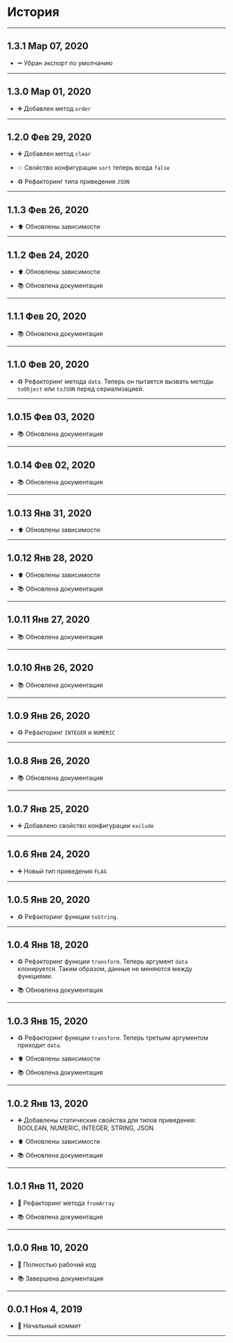 # История

---

## 1.3.1 Мар 07, 2020

-   ➖ Убран экспорт по умолчанию

---

## 1.3.0 Мар 01, 2020

-   ➕ Добавлен метод `order`

---

## 1.2.0 Фев 29, 2020

-   ➕ Добавлен метод `clear`

-   💥 Свойство конфигурации `sort` теперь вседа `false`

-   ♻️ Рефакторинг типа приведения `JSON`

---

## 1.1.3 Фев 26, 2020

-   ⬆️ Обновлены зависимости

---

## 1.1.2 Фев 24, 2020

-   ⬆️ Обновлены зависимости

-   📚 Обновлена документация

---

## 1.1.1 Фев 20, 2020

-   📚 Обновлена документация

---

## 1.1.0 Фев 20, 2020

-   ♻️ Рефакторинг метода `data`. Теперь он пытается вызвать методы `toObject` или `toJSON` перед сериализацией.

---

## 1.0.15 Фев 03, 2020

-   📚 Обновлена документация

---

## 1.0.14 Фев 02, 2020

-   📚 Обновлена документация

---

## 1.0.13 Янв 31, 2020

-   ⬆️ Обновлены зависимости

---

## 1.0.12 Янв 28, 2020

-   ⬆️ Обновлены зависимости

-   📚 Обновлена документация

---

## 1.0.11 Янв 27, 2020

-   📚 Обновлена документация

---

## 1.0.10 Янв 26, 2020

-   📚 Обновлена документация

---

## 1.0.9 Янв 26, 2020

-   ♻️ Рефакторинг `INTEGER` и `NUMERIC`

---

## 1.0.8 Янв 26, 2020

-   📚 Обновлена документация

---

## 1.0.7 Янв 25, 2020

-   ➕ Добавлено свойство конфигурации `exclude`

---

## 1.0.6 Янв 24, 2020

-   ➕ Новый тип приведения `FLAG`

---

## 1.0.5 Янв 20, 2020

-   ♻️ Рефакторинг функции `toString`.

---

## 1.0.4 Янв 18, 2020

-   ♻️ Рефакторинг функции `transform`. Теперь аргумент `data` клонируется.
Таким образом, данные не меняются между функциями.

-   📚 Обновлена документация

---

## 1.0.3 Янв 15, 2020

-   ♻️ Рефакторинг функции `transform`. Теперь третьим аргументом приходит `data`.

-   ⬆️ Обновлены зависимости

-   📚 Обновлена документация

---

## 1.0.2 Янв 13, 2020

-   ➕ Добавлены статические свойства для типов приведения: BOOLEAN, NUMERIC, INTEGER, STRING, JSON

-   ⬆️ Обновлены зависимости

-   📚 Обновлена документация

---

## 1.0.1 Янв 11, 2020

-   🔨 Рефакторинг метода `fromArray`

-   📚 Обновлена документация

---

## 1.0.0 Янв 10, 2020

-   🎉 Полностью рабочий код

-   📚 Завершена документация

---

## 0.0.1 Ноя 4, 2019

-   🎉 Начальный коммит

---
